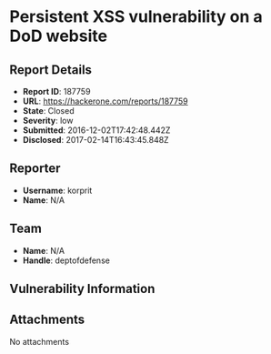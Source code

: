 # Persistent XSS vulnerability on a DoD website

## Report Details
- **Report ID**: 187759
- **URL**: https://hackerone.com/reports/187759
- **State**: Closed
- **Severity**: low
- **Submitted**: 2016-12-02T17:42:48.442Z
- **Disclosed**: 2017-02-14T16:43:45.848Z

## Reporter
- **Username**: korprit
- **Name**: N/A

## Team
- **Name**: N/A
- **Handle**: deptofdefense

## Vulnerability Information


## Attachments
No attachments
